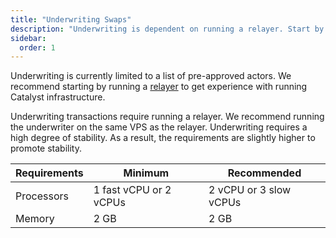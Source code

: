 ```yaml
---
title: "Underwriting Swaps"
description: "Underwriting is dependent on running a relayer. Start by running a relayer and when underwriting gets into general availbility add underwriting to your relayer."
sidebar:
  order: 1
---
```


Underwriting is currently limited to a list of pre-approved actors. We recommend starting by running a [relayer](/relayer/setup) to get experience with running Catalyst infrastructure.

Underwriting transactions require running a relayer. We recommend running the underwriter on the same VPS as the relayer. Underwriting requires a high degree of stability. As a result, the requirements are slightly higher to promote stability.

| Requirements | Minimum                | Recommended            |
| ------------ | ---------------------- | ---------------------- |
| Processors   | 1 fast vCPU or 2 vCPUs | 2 vCPU or 3 slow vCPUs |
| Memory       | 2 GB                   | 2 GB                   |
